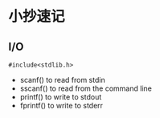 # 小抄速记

## I/O

```#include<stdlib.h>```

  * scanf() to read from stdin
  * sscanf() to read from the command line
  * printf() to write to stdout
  * fprintf() to write to stderr